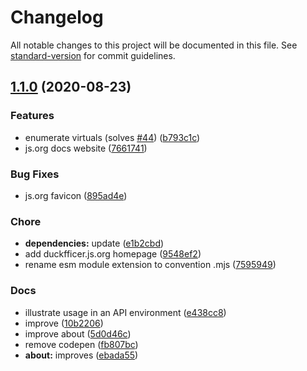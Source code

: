# Changelog

All notable changes to this project will be documented in this file. See [standard-version](https://github.com/conventional-changelog/standard-version) for commit guidelines.

## [1.1.0](https://github.com/devtin/duckfficer/compare/v1.0.0...v1.1.0) (2020-08-23)


### Features

* enumerate virtuals (solves [#44](https://github.com/devtin/duckfficer/issues/44)) ([b793c1c](https://github.com/devtin/duckfficer/commit/b793c1cfbba4211101052ccf48f3704bfa3824b4))
* js.org docs website ([7661741](https://github.com/devtin/duckfficer/commit/7661741c3ace206a9f08ba79d4b1f04c829cf359))


### Bug Fixes

* js.org favicon ([895ad4e](https://github.com/devtin/duckfficer/commit/895ad4e35911d6329693bbc8a2442d238a5598cc))


### Chore

* **dependencies:** update ([e1b2cbd](https://github.com/devtin/duckfficer/commit/e1b2cbdfd60a40a39c1a2571066b39545fb6f248))
* add duckfficer.js.org homepage ([9548ef2](https://github.com/devtin/duckfficer/commit/9548ef2b9976c8fbbe8a0105c783bb6ef5d53925))
* rename esm module extension to convention .mjs ([7595949](https://github.com/devtin/duckfficer/commit/75959496bb86780685a7872fb96816e393d8f071))


### Docs

* illustrate usage in an API environment ([e438cc8](https://github.com/devtin/duckfficer/commit/e438cc88b1e3ecf0cbd728b59963ec60857dbd37))
* improve ([10b2206](https://github.com/devtin/duckfficer/commit/10b2206ec8490d98ba5b40d898a901d231660fc4))
* improve about ([5d0d46c](https://github.com/devtin/duckfficer/commit/5d0d46ce8091d0b45dc0a487f9e85ec9c9f13fee))
* remove codepen ([fb807bc](https://github.com/devtin/duckfficer/commit/fb807bc593d246afef01fd9dde50918c68ebb5d1))
* **about:** improves ([ebada55](https://github.com/devtin/duckfficer/commit/ebada555534f352213d44265a9d984ffc2396ea8))
